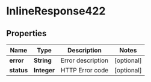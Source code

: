 

# InlineResponse422

## Properties

Name | Type | Description | Notes
------------ | ------------- | ------------- | -------------
**error** | **String** | Error description |  [optional]
**status** | **Integer** | HTTP Error code |  [optional]



